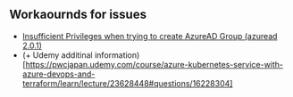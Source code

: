 ## Workaournds for issues

- [Insufficient Privileges when trying to create AzureAD Group (azuread 2.0.1)](https://discuss.hashicorp.com/t/insufficient-privileges-when-trying-to-create-azuread-group-azuread-2-0-1/28866)
- (+ Udemy additinal information)[https://pwcjapan.udemy.com/course/azure-kubernetes-service-with-azure-devops-and-terraform/learn/lecture/23628448#questions/16228304]
